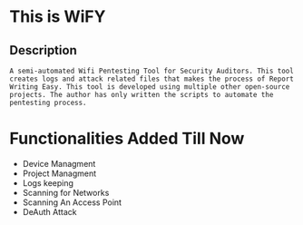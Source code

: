 # This is WiFY
## Description
```
A semi-automated Wifi Pentesting Tool for Security Auditors. This tool creates logs and attack related files that makes the process of Report Writing Easy. This tool is developed using multiple other open-source projects. The author has only written the scripts to automate the pentesting process.
```
# Functionalities Added Till Now
- Device Managment
- Project Managment
- Logs keeping
- Scanning for Networks
- Scanning An Access Point
- DeAuth Attack
